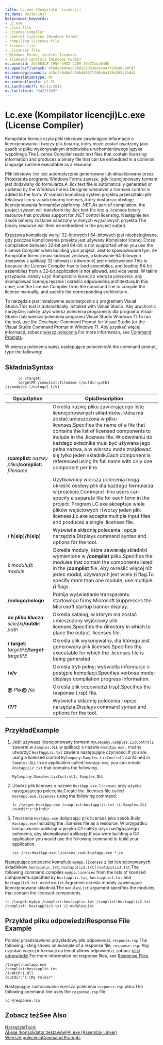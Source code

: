 ```yaml
---
title: Lc.exe (Kompilator licencji)
ms.date: 03/30/2017
helpviewer_keywords:
- Lc.exe
- .licx file
- License Compiler
- control licenses [Windows Forms]
- compiling licenses file
- license file
- .licenses file
- Windows Forms, control licenses
- licensed controls [Windows Forms]
ms.assetid: 2de803b8-495e-4982-b209-19a72aba0460
ms.openlocfilehash: 9f6daa696ecd7b91c6d53edaa447f2d64bca0fd7
ms.sourcegitcommit: a36cfc9dbbfc04bd88971f96e8a3f8e283c15d42
ms.translationtype: MT
ms.contentlocale: pl-PL
ms.lasthandoff: 01/11/2019
ms.locfileid: "54221209"
---
```

# <a name="lcexe-license-compiler"></a><span data-ttu-id="fa906-102">Lc.exe (Kompilator licencji)</span><span class="sxs-lookup"><span data-stu-id="fa906-102">Lc.exe (License Compiler)</span></span>
<span data-ttu-id="fa906-103">Kompilator licencji czyta pliki tekstowe zawierające informacje o licencjonowaniu i tworzy plik binarny, który może zostać osadzony jako zasób w pliku wykonywalnym środowiska uruchomieniowego języka wspólnego.</span><span class="sxs-lookup"><span data-stu-id="fa906-103">The License Compiler reads text files that contain licensing information and produces a binary file that can be embedded in a common language runtime executable as a resource.</span></span>  
  
 <span data-ttu-id="fa906-104">Plik tekstowy licx jest automatycznie generowany lub aktualizowany przez Projektanta programu Windows Forms zawsze, gdy licencjonowany formant jest dodawany do formularza.</span><span class="sxs-lookup"><span data-stu-id="fa906-104">A .licx text file is automatically generated or updated by the Windows Forms Designer whenever a licensed control is added to the form.</span></span> <span data-ttu-id="fa906-105">W ramach kompilacji system projektu przekształci plik tekstowy licx w zasób binarny licenses, który dostarcza obsługę licencjonowania formantów platformy .NET.</span><span class="sxs-lookup"><span data-stu-id="fa906-105">As part of compilation, the project system will transform the .licx text file into a .licenses binary resource that provides support for .NET control licensing.</span></span> <span data-ttu-id="fa906-106">Następnie ten zasób binarny zostanie osadzony w danych wyjściowych projektu.</span><span class="sxs-lookup"><span data-stu-id="fa906-106">The binary resource will then be embedded in the project output.</span></span>  
  
 <span data-ttu-id="fa906-107">Krzyżowa kompilacja wersji 32-bitowych i 64-bitowych jest nieobsługiwana, gdy podczas kompilowania projektu jest używany Kompilator licencji.</span><span class="sxs-lookup"><span data-stu-id="fa906-107">Cross compilation between 32-bit and 64-bit is not supported when you use the License Compiler when building your project.</span></span> <span data-ttu-id="fa906-108">Jest to spowodowane tym, że Kompilator licencji musi ładować zestawy, a ładowanie 64-bitowych zestawów z aplikacji 32-bitowej (i odwrotnie) jest niedozwolone.</span><span class="sxs-lookup"><span data-stu-id="fa906-108">This is because the License Compiler has to load assemblies, and loading 64-bit assemblies from a 32-bit application is not allowed, and vice versa.</span></span> <span data-ttu-id="fa906-109">W takim przypadku należy użyć Kompilatora licencji z wiersza polecenia, aby skompilować licencję ręcznie i określić odpowiednią architekturę.</span><span class="sxs-lookup"><span data-stu-id="fa906-109">In this case, use the License Compiler from the command line to compile the license manually, and specify the corresponding architecture.</span></span>  
  
 <span data-ttu-id="fa906-110">To narzędzie jest instalowane automatycznie z programem Visual Studio.</span><span class="sxs-lookup"><span data-stu-id="fa906-110">This tool is automatically installed with Visual Studio.</span></span> <span data-ttu-id="fa906-111">Aby uruchomić narzędzie, należy użyć wiersz polecenia programisty dla programu Visual Studio (lub wiersza polecenia programu Visual Studio Windows 7).</span><span class="sxs-lookup"><span data-stu-id="fa906-111">To run the tool, use the Developer Command Prompt for Visual Studio (or the Visual Studio Command Prompt in Windows 7).</span></span> <span data-ttu-id="fa906-112">Aby uzyskać więcej informacji, zobacz [wiersz polecenia](../../../docs/framework/tools/developer-command-prompt-for-vs.md).</span><span class="sxs-lookup"><span data-stu-id="fa906-112">For more information, see [Command Prompts](../../../docs/framework/tools/developer-command-prompt-for-vs.md).</span></span>  
  
 <span data-ttu-id="fa906-113">W wierszu polecenia wpisz następujące polecenie:</span><span class="sxs-lookup"><span data-stu-id="fa906-113">At the command prompt, type the following:</span></span>  
  
## <a name="syntax"></a><span data-ttu-id="fa906-114">Składnia</span><span class="sxs-lookup"><span data-stu-id="fa906-114">Syntax</span></span>  
  
```  
      lc /target:  
      targetPE /complist:filename [/outdir:path]  
/i:modules [/nologo] [/v]  
```  
  
|<span data-ttu-id="fa906-115">Opcja</span><span class="sxs-lookup"><span data-stu-id="fa906-115">Option</span></span>|<span data-ttu-id="fa906-116">Opis</span><span class="sxs-lookup"><span data-stu-id="fa906-116">Description</span></span>|  
|------------|-----------------|  
|<span data-ttu-id="fa906-117">**/complist:** *nazwy pliku*</span><span class="sxs-lookup"><span data-stu-id="fa906-117">**/complist:** *filename*</span></span>|<span data-ttu-id="fa906-118">Określa nazwę pliku zawierającego listę licencjonowanych składników, która ma zostać umieszczona w pliku licenses.</span><span class="sxs-lookup"><span data-stu-id="fa906-118">Specifies the name of a file that contains the list of licensed components to include in the .licenses file.</span></span> <span data-ttu-id="fa906-119">W odwołaniu do każdego składnika musi być używana jego pełna nazwa, a w wierszu może znajdować się tylko jeden składnik.</span><span class="sxs-lookup"><span data-stu-id="fa906-119">Each component is referenced using its full name with only one component per line.</span></span><br /><br /> <span data-ttu-id="fa906-120">Użytkownicy wiersza polecenia mogą określić osobny plik dla każdego formularza w projekcie.</span><span class="sxs-lookup"><span data-stu-id="fa906-120">Command-line users can specify a separate file for each form in the project.</span></span> <span data-ttu-id="fa906-121">Program LC.exe akceptuje wiele plików wejściowych i tworzy jeden plik licenses.</span><span class="sxs-lookup"><span data-stu-id="fa906-121">Lc.exe accepts multiple input files and produces a single .licenses file.</span></span>|  
|<span data-ttu-id="fa906-122">**/ h**[**elp**]</span><span class="sxs-lookup"><span data-stu-id="fa906-122">**/h**[**elp**]</span></span>|<span data-ttu-id="fa906-123">Wyświetla składnię polecenia i opcje narzędzia.</span><span class="sxs-lookup"><span data-stu-id="fa906-123">Displays command syntax and options for the tool.</span></span>|  
|<span data-ttu-id="fa906-124">**i:** *modułu*</span><span class="sxs-lookup"><span data-stu-id="fa906-124">**/i:** *module*</span></span>|<span data-ttu-id="fa906-125">Określa moduły, które zawierają składniki wymienione w **/complist** pliku.</span><span class="sxs-lookup"><span data-stu-id="fa906-125">Specifies the modules that contain the components listed in the **/complist** file.</span></span> <span data-ttu-id="fa906-126">Aby określić więcej niż jeden moduł, używanych jest wiele **/i** flag.</span><span class="sxs-lookup"><span data-stu-id="fa906-126">To specify more than one module, use multiple **/i** flags.</span></span>|  
|<span data-ttu-id="fa906-127">**/nologo**</span><span class="sxs-lookup"><span data-stu-id="fa906-127">**/nologo**</span></span>|<span data-ttu-id="fa906-128">Pomija wyświetlanie transparentu startowego firmy Microsoft.</span><span class="sxs-lookup"><span data-stu-id="fa906-128">Suppresses the Microsoft startup banner display.</span></span>|  
|<span data-ttu-id="fa906-129">**do pliku klucza:** *ścieżki*</span><span class="sxs-lookup"><span data-stu-id="fa906-129">**/outdir:** *path*</span></span>|<span data-ttu-id="fa906-130">Określa katalog, w którym ma zostać umieszczony wyjściowy plik licenses.</span><span class="sxs-lookup"><span data-stu-id="fa906-130">Specifies the directory in which to place the output .licenses file.</span></span>|  
|<span data-ttu-id="fa906-131">**/ target:** *targetPE*</span><span class="sxs-lookup"><span data-stu-id="fa906-131">**/target:** *targetPE*</span></span>|<span data-ttu-id="fa906-132">Określa plik wykonywalny, dla którego jest generowany plik licenses.</span><span class="sxs-lookup"><span data-stu-id="fa906-132">Specifies the executable for which the .licenses file is being generated.</span></span>|  
|<span data-ttu-id="fa906-133">**/v**</span><span class="sxs-lookup"><span data-stu-id="fa906-133">**/v**</span></span>|<span data-ttu-id="fa906-134">Określa tryb pełny; wyświetla informacje o postępie kompilacji.</span><span class="sxs-lookup"><span data-stu-id="fa906-134">Specifies verbose mode; displays compilation progress information.</span></span>|  
|<span data-ttu-id="fa906-135">**@** *Plik*</span><span class="sxs-lookup"><span data-stu-id="fa906-135">**@** *file*</span></span>|<span data-ttu-id="fa906-136">Określa plik odpowiedzi (rsp).</span><span class="sxs-lookup"><span data-stu-id="fa906-136">Specifies the response (.rsp) file.</span></span>|  
|<span data-ttu-id="fa906-137">**/?**</span><span class="sxs-lookup"><span data-stu-id="fa906-137">**/?**</span></span>|<span data-ttu-id="fa906-138">Wyświetla składnię polecenia i opcje narzędzia.</span><span class="sxs-lookup"><span data-stu-id="fa906-138">Displays command syntax and options for the tool.</span></span>|  
  
## <a name="example"></a><span data-ttu-id="fa906-139">Przykład</span><span class="sxs-lookup"><span data-stu-id="fa906-139">Example</span></span>  
  
1.  <span data-ttu-id="fa906-140">Jeśli używasz licencjonowany formant `MyCompany.Samples.LicControl1` zawarte w `Samples.DLL` w aplikacji o nazwie `HostApp.exe` *,* można utworzyć `HostAppLic.txt` zawiera następujące czynności.</span><span class="sxs-lookup"><span data-stu-id="fa906-140">If you are using a licensed control `MyCompany.Samples.LicControl1` contained in `Samples.DLL` in an application called `HostApp.exe`*,* you can create `HostAppLic.txt` that contains the following.</span></span>  
  
    ```  
    MyCompany.Samples.LicControl1, Samples.DLL  
    ```  
  
2.  <span data-ttu-id="fa906-141">Utwórz plik licenses o nazwie `HostApp.exe.licenses` przy użyciu następującego polecenia.</span><span class="sxs-lookup"><span data-stu-id="fa906-141">Create the .licenses file called `HostApp.exe.licenses` using the following command.</span></span>  
  
    ```  
    lc /target:HostApp.exe /complist:hostapplic.txt /i:Samples.DLL /outdir:c:\bindir  
    ```  
  
3.  <span data-ttu-id="fa906-142">Tworzenie `HostApp.exe` dołączając plik licenses jako zasób.</span><span class="sxs-lookup"><span data-stu-id="fa906-142">Build `HostApp.exe` including the .licenses file as a resource.</span></span> <span data-ttu-id="fa906-143">W przypadku kompilowania aplikacji w języku C# należy użyć następującego polecenia, aby skompilować aplikację.</span><span class="sxs-lookup"><span data-stu-id="fa906-143">If you were building a C# application you would use the following command to build your application.</span></span>  
  
    ```  
    csc /res:HostApp.exe.licenses /out:HostApp.exe *.cs  
    ```  
  
 <span data-ttu-id="fa906-144">Następujące polecenie kompiluje `myApp.licenses` z list licencjonowanych składników `hostapplic.txt`, `hostapplic2.txt` i `hostapplic3.txt`.</span><span class="sxs-lookup"><span data-stu-id="fa906-144">The following command compiles `myApp.licenses` from the lists of licensed components specified by `hostapplic.txt`, `hostapplic2.txt` and `hostapplic3.txt`.</span></span> <span data-ttu-id="fa906-145">`modulesList` Argument określa moduły zawierające licencjonowane składniki.</span><span class="sxs-lookup"><span data-stu-id="fa906-145">The `modulesList` argument specifies the modules that contain the licensed components.</span></span>  
  
```  
lc /target:myApp /complist:hostapplic.txt /complist:hostapplic2.txt /complist: hostapplic3.txt /i:modulesList  
```  
  
## <a name="response-file-example"></a><span data-ttu-id="fa906-146">Przykład pliku odpowiedzi</span><span class="sxs-lookup"><span data-stu-id="fa906-146">Response File Example</span></span>  
 <span data-ttu-id="fa906-147">Poniżej przedstawiono przykładowy plik odpowiedzi, `response.rsp`.</span><span class="sxs-lookup"><span data-stu-id="fa906-147">The following listing shows an example of a response file, `response.rsp`.</span></span> <span data-ttu-id="fa906-148">Aby uzyskać więcej informacji na temat plików odpowiedzi, zobacz [pliki odpowiedzi](/visualstudio/msbuild/msbuild-response-files).</span><span class="sxs-lookup"><span data-stu-id="fa906-148">For more information on response files, see [Response Files](/visualstudio/msbuild/msbuild-response-files).</span></span>  
  
```  
/target:hostapp.exe  
/complist:hostapplic.txt   
/i:WFCPrj.dll   
/outdir:"C:\My Folder"  
```  
  
 <span data-ttu-id="fa906-149">Następujące zastosowania wiersza polecenia `response.rsp` pliku.</span><span class="sxs-lookup"><span data-stu-id="fa906-149">The following command line uses the `response.rsp` file.</span></span>  
  
```  
lc @response.rsp  
```  
  
## <a name="see-also"></a><span data-ttu-id="fa906-150">Zobacz też</span><span class="sxs-lookup"><span data-stu-id="fa906-150">See Also</span></span>  
 [<span data-ttu-id="fa906-151">Narzędzia</span><span class="sxs-lookup"><span data-stu-id="fa906-151">Tools</span></span>](../../../docs/framework/tools/index.md)  
 [<span data-ttu-id="fa906-152">Al.exe (konsolidator zestawów)</span><span class="sxs-lookup"><span data-stu-id="fa906-152">Al.exe (Assembly Linker)</span></span>](../../../docs/framework/tools/al-exe-assembly-linker.md)  
 [<span data-ttu-id="fa906-153">Wiersze polecenia</span><span class="sxs-lookup"><span data-stu-id="fa906-153">Command Prompts</span></span>](../../../docs/framework/tools/developer-command-prompt-for-vs.md)

